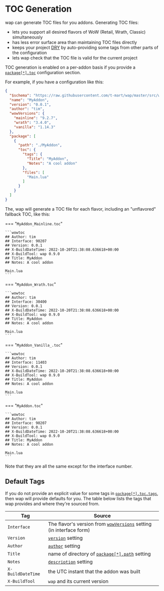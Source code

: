 # TOC Generation

wap can generate TOC files for you addons. Generating TOC files:

- lets you support all desired flavors of WoW (Retail, Wrath, Classic) simultaneously
- has less error surface area than maintaining TOC files directly
- keeps your project [DRY](https://en.wikipedia.org/wiki/Don%27t_repeat_yourself) by auto-providing
  some tags from other parts of the configuration
- lets wap check that the TOC file is valid for the current project

TOC generation is enabled on a per-addon basis if you provide a
[`package[*].toc`](configuration.md#packagetoc) configuration section.

For example, if you have a configuration like this:

```json
{
  "$schema": "https://raw.githubusercontent.com/t-mart/wap/master/src/wap/schema/wap.schema.json",
  "name": "MyAddon",
  "version": "0.0.1",
  "author": "tim",
  "wowVersions": {
    "mainline": "9.2.7",
    "wrath": "3.4.0",
    "vanilla": "1.14.3"
  },
  "package": [
    {
      "path": "./MyAddon",
      "toc": {
        "tags": {
          "Title": "MyAddon",
          "Notes": "A cool addon"
        },
        "files": [
          "Main.lua"
        ]
      }
    }
  ]
}
```

The, wap will generate a TOC file for each flavor, including an "unflavored" fallback TOC, like
this:


=== "`MyAddon_Mainline.toc`"


    ```wowtoc
    ## Author: tim
    ## Interface: 90207
    ## Version: 0.0.1
    ## X-BuildDateTime: 2022-10-20T21:38:08.636618+00:00
    ## X-BuildTool: wap 0.9.0
    ## Title: MyAddon
    ## Notes: A cool addon

    Main.lua
    ```

=== "`MyAddon_Wrath.toc`"


    ```wowtoc
    ## Author: tim
    ## Interface: 30400
    ## Version: 0.0.1
    ## X-BuildDateTime: 2022-10-20T21:38:08.636618+00:00
    ## X-BuildTool: wap 0.9.0
    ## Title: MyAddon
    ## Notes: A cool addon

    Main.lua
    ```

=== "`MyAddon_Vanilla_.toc`"


    ```wowtoc
    ## Author: tim
    ## Interface: 11403
    ## Version: 0.0.1
    ## X-BuildDateTime: 2022-10-20T21:38:08.636618+00:00
    ## X-BuildTool: wap 0.9.0
    ## Title: MyAddon
    ## Notes: A cool addon

    Main.lua
    ```

=== "`MyAddon.toc`"


    ```wowtoc
    ## Author: tim
    ## Interface: 90207
    ## Version: 0.0.1
    ## X-BuildDateTime: 2022-10-20T21:38:08.636618+00:00
    ## X-BuildTool: wap 0.9.0
    ## Title: MyAddon
    ## Notes: A cool addon

    Main.lua
    ```

Note that they are all the same except for the interface number.

## Default Tags

If you do not provide an explicit value for some tags in
[`package[*].toc.tags`](./configuration.md#packagetoctags), then wap will provide defaults for you.
The table below lists the tags that wap provides and where they're sourced from.

| Tag               | Source                                                                                                |
|-------------------|-------------------------------------------------------------------------------------------------------|
| `Interface`       | The flavor's version from [`wowVersions`](./configuration.md#wowversions) setting (in interface form) |
| `Version`         | [`version`](./configuration.md#version) setting                                                       |
| `Author`          | [`author`](./configuration.md#author) setting                                                         |
| `Title`           | name of directory of [`package[*].path`](./configuration.md#packagepath) setting                      |
| `Notes`           | [`description`](./configuration.md#description) setting                                               |
| `X-BuildDateTime` | the UTC instant that the addon was built                                                              |
| `X-BuildTool`     | `wap` and its current version                                                                         |
